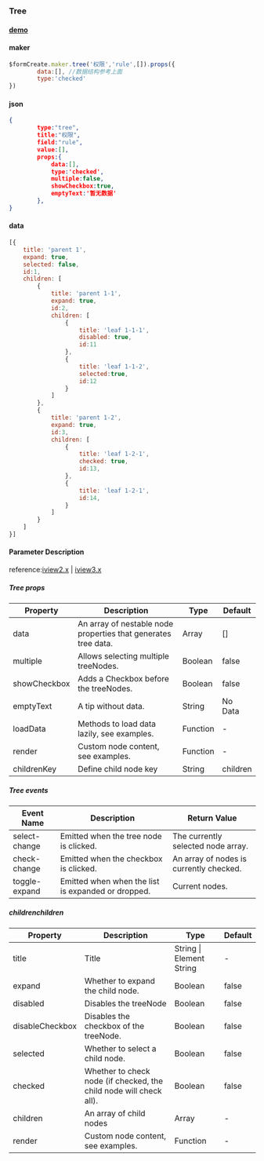 ### Tree

#### [demo](https://jsrun.net/AehKp/edit)
#### maker
```js
$formCreate.maker.tree('权限','rule',[]).props({
        data:[], //数据结构参考上面
        type:'checked'
})
```

#### json
```json
{
        type:"tree",
        title:"权限",
        field:"rule",
        value:[],
        props:{
            data:[],
            type:'checked',
            multiple:false,
            showCheckbox:true,
            emptyText:'暂无数据'
        },
}
```

#### data
```js
[{
    title: 'parent 1',
    expand: true,
    selected: false,
    id:1,
    children: [
        {
            title: 'parent 1-1',
            expand: true,
            id:2,
            children: [
                {
                    title: 'leaf 1-1-1',
                    disabled: true,
                    id:11
                },
                {
                    title: 'leaf 1-1-2',
                    selected:true,
                    id:12
                }
            ]
        },
        {
            title: 'parent 1-2',
            expand: true,
            id:3,
            children: [
                {
                    title: 'leaf 1-2-1',
                    checked: true,
                    id:13,
                },
                {
                    title: 'leaf 1-2-1',
                    id:14,
                }
            ]
        }
    ]
}]
```

#### Parameter Description

reference:[iview2.x](http://v2.iviewui.com/components/tree#API) | [iview3.x](https://www.iviewui.com/components/tree#API)

##### Tree props

| Property      | Description                                                  | Type     | Default  |
| ------------- | ------------------------------------------------------------ | -------- | -------- |
| data          | An array of nestable node properties that generates tree data. | Array    | []       |
| multiple      | Allows selecting multiple treeNodes.                         | Boolean  | false    |
| showCheckbox | Adds a Checkbox before the treeNodes.                        | Boolean  | false    |
| emptyText    | A tip without data.                                          | String   | No Data  |
| loadData     | Methods to load data lazily, see examples.                   | Function | -        |
| render        | Custom node content, see examples.                           | Function | -        |
| childrenKey  | Define child node key                                        | String   | children |

##### Tree events

| Event Name    | Description                                        | Return Value                            |
| ------------- | -------------------------------------------------- | --------------------------------------- |
| select-change | Emitted when the tree node is clicked.             | The currently selected node array.      |
| check-change  | Emitted when the checkbox is clicked.              | An array of nodes is currently checked. |
| toggle-expand | Emitted when when the list is expanded or dropped. | Current nodes.                          |

##### childrenchildren

| Property        | Description                                                  | Type                     | Default |
| --------------- | ------------------------------------------------------------ | ------------------------ | ------- |
| title           | Title                                                        | String \| Element String | -       |
| expand          | Whether to expand the child node.                            | Boolean                  | false   |
| disabled        | Disables the treeNode                                        | Boolean                  | false   |
| disableCheckbox | Disables the checkbox of the treeNode.                       | Boolean                  | false   |
| selected        | Whether to select a child node.                              | Boolean                  | false   |
| checked         | Whether to check node (if checked, the child node will check all). | Boolean                  | false   |
| children        | An array of child nodes                                      | Array                    | -       |
| render          | Custom node content, see examples.                           | Function                 | -       |

